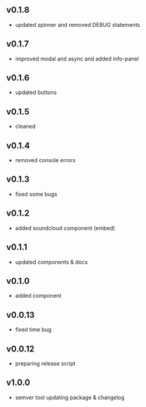 ## v0.1.8

- updated spinner and removed DEBUG statements

## v0.1.7

- improved modal and async and added info-panel

## v0.1.6

- updated buttons

## v0.1.5

- cleaned

## v0.1.4

- removed console errors

## v0.1.3

- fixed some bugs

## v0.1.2

- added soundcloud component (embed)

## v0.1.1

- updated components & docs

## v0.1.0

- added <Switch /> component

## v0.0.13

- fixed time bug

## v0.0.12

- preparing release script

## v1.0.0

- semver tool updating package & changelog


